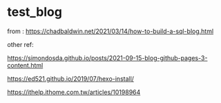 # test_blog

from : https://chadbaldwin.net/2021/03/14/how-to-build-a-sql-blog.html

other ref: 

https://simondosda.github.io/posts/2021-09-15-blog-github-pages-3-content.html

https://ed521.github.io/2019/07/hexo-install/

https://ithelp.ithome.com.tw/articles/10198964
